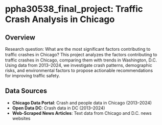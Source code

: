 # ppha30538_final_project: Traffic Crash Analysis in Chicago

## Overview
Research question: What are the most significant factors contributing to traﬀic crashes in Chicago?
This project analyzes the factors contributing to traffic crashes in Chicago, comparing them with trends in Washington, D.C. Using data from 2013–2024, we investigate crash patterns, demographic risks, and environmental factors to propose actionable recommendations for improving traffic safety.

## Data Sources
- **Chicago Data Portal**: Crash and people data in Chicago (2013–2024)
- **Open Data DC**: Crash data in DC (2013–2024)
- **Web-Scraped News Articles**: Text data from Chicago and D.C. news websites
